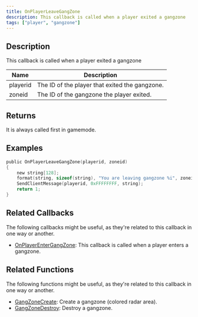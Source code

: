 ```yaml
---
title: OnPlayerLeaveGangZone
description: This callback is called when a player exited a gangzone
tags: ["player", "gangzone"]
---
```


<VersionWarn version='omp v1.1.0.2612' />

## Description

This callback is called when a player exited a gangzone

| Name     | Description                                    |
| -------- | ---------------------------------------------- |
| playerid | The ID of the player that exited the gangzone. |
| zoneid   | The ID of the gangzone the player exited.      |

## Returns

It is always called first in gamemode.

## Examples

```c
public OnPlayerLeaveGangZone(playerid, zoneid)
{
    new string[128];
    format(string, sizeof(string), "You are leaving gangzone %i", zoneid);
    SendClientMessage(playerid, 0xFFFFFFFF, string);
    return 1;
}
```

## Related Callbacks

The following callbacks might be useful, as they're related to this callback in one way or another. 

- [OnPlayerEnterGangZone](OnPlayerEnterGangZone): This callback is called when a player enters a gangzone. 

## Related Functions

The following functions might be useful, as they're related to this callback in one way or another. 

- [GangZoneCreate](../functions/GangZoneCreate): Create a gangzone (colored radar area).
- [GangZoneDestroy](../functions/GangZoneDestroy): Destroy a gangzone.
